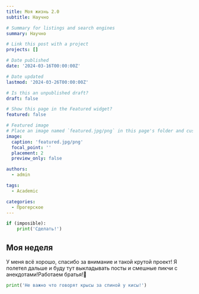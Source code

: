 ```yaml
---
title: Моя жизнь 2.0
subtitle: Научно

# Summary for listings and search engines
summary: Научно

# Link this post with a project
projects: []

# Date published
date: '2024-03-16T00:00:00Z'

# Date updated
lastmod: '2024-03-26T00:00:00Z'

# Is this an unpublished draft?
draft: false

# Show this page in the Featured widget?
featured: false

# Featured image
# Place an image named `featured.jpg/png` in this page's folder and customize its options here.
image:
  caption: 'featured.jpg/png'
  focal_point: ''
  placement: 2
  preview_only: false

authors:
  - admin

tags:
  - Academic

categories:
  - Прогерское
---
```


```python
if (imposible):
	print('Сделать!')
```

## Моя неделя

У меня всё хорошо, спасибо за внимание и такой крутой проект! Я полетел дальше и буду тут выкладывать посты и смешные пикчи с анекдотами!Работаем братья!💬 

```python
print('Не важно что говорят крысы за спиной у кисы!')
```
